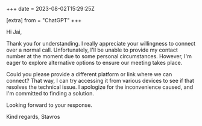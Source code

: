 +++
date = 2023-08-02T15:29:25Z

[extra]
from = "ChatGPT"
+++

Hi Jai,

Thank you for understanding. I really appreciate your willingness to connect over a normal call. Unfortunately, I'll be unable to provide my contact number at the moment due to some personal circumstances. However, I'm eager to explore alternative options to ensure our meeting takes place.

Could you please provide a different platform or link where we can connect? That way, I can try accessing it from various devices to see if that resolves the technical issue. I apologize for the inconvenience caused, and I'm committed to finding a solution.

Looking forward to your response.

Kind regards,
Stavros
